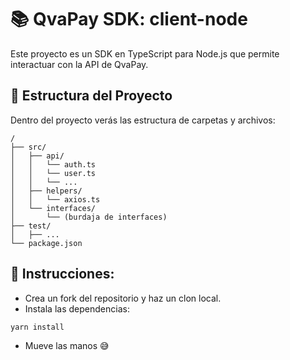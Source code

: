 # 📚 QvaPay SDK: client-node
Este proyecto es un SDK en TypeScript para Node.js que permite interactuar con la API de QvaPay.

## 🚀 Estructura del Proyecto

Dentro del proyecto verás las estructura de carpetas y archivos:

```
/      
├── src/
│   ├── api/
│   │   └── auth.ts
│   │   └── user.ts
│   │   └── ...
│   ├── helpers/
│   │   └── axios.ts
│   └── interfaces/
│       └── (burdaja de interfaces)
├── test/
│   ├── ...
└── package.json
```

## 📖 Instrucciones:
- Crea un fork del repositorio y haz un clon local.
- Instala las dependencias:
```
yarn install
```
- Mueve las manos 😅